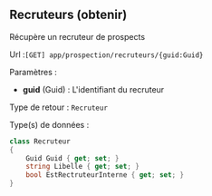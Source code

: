 ## <span id='obtenirrecruteur'>Recruteurs (obtenir)</span>

Récupère un recruteur de prospects

Url :`[GET] app/prospection/recruteurs/{guid:Guid}`

Paramètres : 

- **guid** (Guid) : L'identifiant du recruteur

Type de retour : `Recruteur`

Type(s) de données :

```csharp
class Recruteur
{
	Guid Guid { get; set; }
	string Libelle { get; set; }
	bool EstRectruteurInterne { get; set; }
}

```
